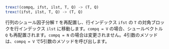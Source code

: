 ```julia
trexc!(compq, ifst, ilst, T, Q) -> (T, Q)
trexc!(ifst, ilst, T, Q) -> (T, Q)
```

行列のシュール因子分解 `T` を再配置し、行インデックス `ifst` の `T` の対角ブロックを行インデックス `ilst` に移動します。`compq = V` の場合、シュールベクトル `Q` も再配置されます。`compq = N` の場合は変更されません。4引数のメソッドは、`compq = V` で5引数のメソッドを呼び出します。

